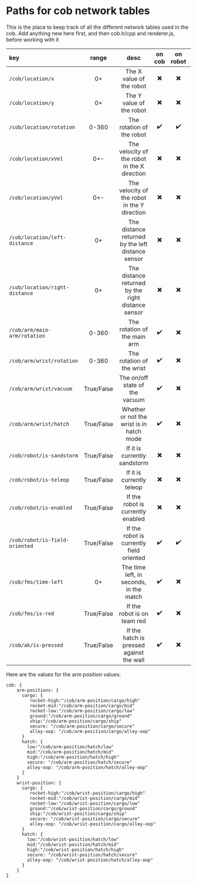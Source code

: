 # Paths for cob network tables
This is the place to keep track of all the different network tables used in the cob. 
Add anything new here first, and then cob.h/cpp and renderer.js, before working with it

|key|range|desc|on cob|on robot|Planned|
|:---|:--:|:--:|:----:|:-----------:|:------|
`/cob/location/x` | 0+ | The X value of the robot | ✖️ | ✖️ | ✖️
`/cob/location/y` | 0+ | The Y value of the robot | ✖️ | ✖️ | ✖️
`/cob/location/rotation` | 0-360 | The rotation of the robot | ✔️ | ✔️ | ✔️
`/cob/location/xVel` | 0+- | The velocity of the robot in the X direction | ✖️ | ✖️ | ➖
`/cob/location/yVel` | 0+- | The velocity of the robot in the Y direction | ✖️ | ✖️ | ➖
`/cob/location/left-distance` | 0+ | The distance returned by the left distance sensor | ✖️ | ✖️ | ✖️
`/cob/location/right-distance` | 0+ | The distance returned by the right distance sensor | ✖️ | ✖️ | ✖️
`/cob/arm/main-arm/rotation` | 0-360 | The rotation of the main arm | ✔️ | ✖️ | ✔️
`/cob/arm/wrist/rotation` | 0-360 | The rotation of the wrist | ✔️ | ✖️ | ✔️
`/cob/arm/wrist/vacuum` | True/False | The on/off state of the vacuum | ✔️ | ✖️ | ✔️
`/cob/arm/wrist/hatch` | True/False | Whether or not the wrist is in hatch mode | ✔️ | ✖️ | ✔️
`/cob/robot/is-sandstorm` | True/False | If it is currently sandstorm | ✖️ | ✖️ | ✖️
`/cob/robot/is-teleop` | True/False | If it is currently teleop | ✖️ | ✖️ | ✖️
`/cob/robot/is-enabled` | True/False | If the robot is currently enabled | ✖️ | ✖️ | ✖️
`/cob/robot/is-field-oriented` | True/False | If the robot is currently field oriented | ✔️ | ✔️ | ✔️ 
`/cob/fms/time-left` | 0+ | The time left, in seconds, in the match | ✔️ | ✖️ | ✔️
`/cob/fms/is-red` | True/False | If the robot is on team red | ✔️ | ✖️ | ✔️
`/cob/ak/is-pressed` | True/False | If the hatch is pressed against the wall | ✔️ | ✖️ | ✔️


Here are the values for the arm position values:

```
cob: {
    arm-positions: {
      cargo: {
         rocket-high:"/cob/arm-position/cargo/high"
         rocket-mid:"/cob/arm-position/cargo/mid"
         rocket-low:"/cob/arm-position/cargo/low"
         ground:"/cob/arm-position/cargo/ground"
         ship:"/cob/arm-position/cargo/ship"
         secure: "/cob/arm-position/cargo/secure"
         alley-oop: "/cob/arm-position/cargo/alley-oop"
      }
      hatch: {
        low:"/cob/arm-position/hatch/low"
        mid:"/cob/arm-position/hatch/mid"
        high:"/cob/arm-position/hatch/high" 
        secure: "/cob/arm-position/hatch/secure"
        alley-oop: "/cob/arm-position/hatch/alley-oop"
      }
    }
    wrist-position: {
      cargo: {
         rocket-high:"/cob/wrist-position/cargo/high"
         rocket-mid:"/cob/wrist-position/cargo/mid"
         rocket-low:"/cob/wrist-position/cargo/low"
         ground:"/cob/wrist-position/cargo/ground"
         ship:"/cob/wrist-position/cargo/ship"
         secure: "/cob/wrist-position/cargo/secure"
         alley-oop: "/cob/wrist-position/cargo/alley-oop"
      }
      hatch: {
        low:"/cob/wrist-position/hatch/low"
        mid:"/cob/wrist-position/hatch/mid"
        high:"/cob/wrist-position/hatch/high" 
        secure: "/cob/wrist-position/hatch/secure"
        alley-oop: "/cob/wrist-position/hatch/alley-oop"
      }
    }
}
```
